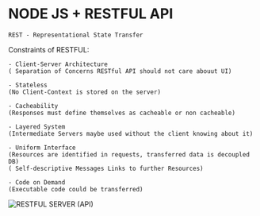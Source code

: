 # NODE JS + RESTFUL API
    REST - Representational State Transfer

Constraints of RESTFUL:

    - Client-Server Architecture
    ( Separation of Concerns RESTful API should not care abouut UI)

    - Stateless
    (No Client-Context is stored on the server)

    - Cacheability
    (Responses must define themselves as cacheable or non cacheable)

    - Layered System
    (Intermediate Servers maybe used without the client knowing about it)

    - Uniform Interface
    (Resources are identified in requests, transferred data is decoupled DB)
    ( Self-descriptive Messages Links to further Resources)

    - Code on Demand
    (Executable code could be transferred)
    
![RESTFUL SERVER (API)](https://github.com/NithinU2802/NODEJS_RESTFUL/assets/106614289/6291c016-bece-44d3-8605-5e57c913e112)
